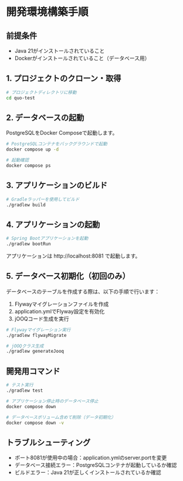 
# 開発環境構築手順

## 前提条件
- Java 21がインストールされていること
- Dockerがインストールされていること（データベース用）

## 1. プロジェクトのクローン・取得
```bash
# プロジェクトディレクトリに移動
cd quo-test
```

## 2. データベースの起動
PostgreSQLをDocker Composeで起動します。
```bash
# PostgreSQLコンテナをバックグラウンドで起動
docker compose up -d

# 起動確認
docker compose ps
```

## 3. アプリケーションのビルド
```bash
# Gradleラッパーを使用してビルド
./gradlew build
```

## 4. アプリケーションの起動
```bash
# Spring Bootアプリケーションを起動
./gradlew bootRun
```

アプリケーションは http://localhost:8081 で起動します。

## 5. データベース初期化（初回のみ）
データベースのテーブルを作成する際は、以下の手順で行います：

1. Flywayマイグレーションファイルを作成
2. application.ymlでFlyway設定を有効化
3. jOOQコード生成を実行

```bash
# Flywayマイグレーション実行
./gradlew flywayMigrate

# jOOQクラス生成
./gradlew generateJooq
```

## 開発用コマンド
```bash
# テスト実行
./gradlew test

# アプリケーション停止時のデータベース停止
docker compose down

# データベースボリューム含めて削除（データ初期化）
docker compose down -v
```

## トラブルシューティング
- ポート8081が使用中の場合：application.ymlのserver.portを変更
- データベース接続エラー：PostgreSQLコンテナが起動しているか確認
- ビルドエラー：Java 21が正しくインストールされているか確認
